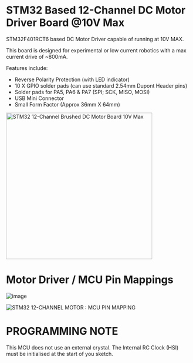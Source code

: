 # STM32 Based 12-Channel DC Motor Driver Board @10V Max

STM32F401RCT6 based DC Motor Driver capable of running at 10V MAX.

This board is designed for experimental or low current robotics with a max current drive of ~800mA.

Features include:

* Reverse Polarity Protection (with LED indicator)
* 10 X GPIO solder pads (can use standard 2.54mm Dupont Header pins)
* Solder pads for PA5, PA6 & PA7 (SPI; SCK, MISO, MOSI)
* USB Mini Connector
* Small Form Factor (Approx 36mm X 64mm)

<img width="398" alt="STM32 12-Channel Brushed DC Motor Board 10V Max" src="https://github.com/gxdeange/STM32-12-Channel-Brushed-DC-Motor-Driver-10V-Max/assets/57690555/7d6df86d-4df8-498d-8e36-bc62bce7a4cf">

# Motor Driver / MCU Pin Mappings

![image](https://github.com/gxdeange/STM32-12-Channel-Brushed-DC-Motor-Driver-10V-Max/assets/57690555/0c7d6fc8-1cc9-4b90-8401-c74ace43b91a)

![STM32 12-CHANNEL MOTOR : MCU PIN MAPPING](https://github.com/gxdeange/STM32-12-Channel-Brushed-DC-Motor-Driver-10V-Max/assets/57690555/9559372b-2946-4ea1-9e84-6d814d84ad75)

# PROGRAMMING NOTE

This MCU does not use an external crystal. The Internal RC Clock (HSI) must be initialised at the start of you sketch.


